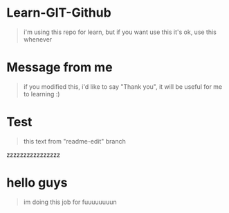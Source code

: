# Learn-GIT-Github
> i'm using this repo for learn, but if you want use this it's ok, use this whenever

# Message from me
> if you modified this, i'd like to say "Thank you", it will be useful for me to learning :)

# Test
> this text from "readme-edit" branch

zzzzzzzzzzzzzzzz


# hello guys

> im doing this job for fuuuuuuuun 